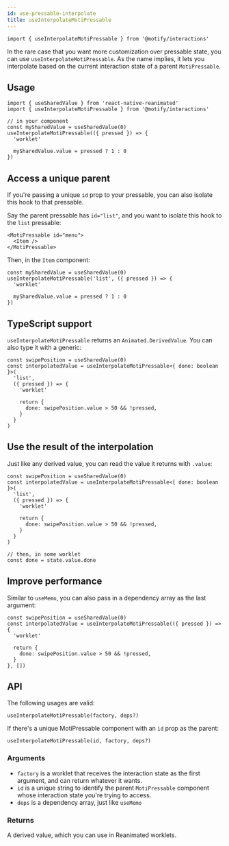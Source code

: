 ```yaml
---
id: use-pressable-interpolate
title: useInterpolateMotiPressable
---
```


```tsx
import { useInterpolateMotiPressable } from '@motify/interactions'
```

In the rare case that you want more customization over pressable state, you can use `useInterpolateMotiPressable`. As the name implies, it lets you interpolate based on the current interaction state of a parent `MotiPressable`.

## Usage

```tsx
import { useSharedValue } from 'react-native-reanimated'
import { useInterpolateMotiPressable } from '@motify/interactions'

// in your component
const mySharedValue = useSharedValue(0)
useInterpolateMotiPressable(({ pressed }) => {
  'worklet'

  mySharedValue.value = pressed ? 1 : 0
})
```

## Access a unique parent

If you're passing a unique `id` prop to your pressable, you can also isolate this hook to that pressable.

Say the parent pressable has `id="list"`, and you want to isolate this hook to the `list` pressable:

```tsx
<MotiPressable id="menu">
  <Item />
</MotiPressable>
```

Then, in the `Item` component:

```tsx
const mySharedValue = useSharedValue(0)
useInterpolateMotiPressable('list', ({ pressed }) => {
  'worklet'

  mySharedValue.value = pressed ? 1 : 0
})
```

## TypeScript support

`useInterpolateMotiPressable` returns an `Animated.DerivedValue`. You can also type it with a generic:

```tsx
const swipePosition = useSharedValue(0)
const interpolatedValue = useInterpolateMotiPressable<{ done: boolean }>(
  'list',
  ({ pressed }) => {
    'worklet'

    return {
      done: swipePosition.value > 50 && !pressed,
    }
  }
)
```

## Use the result of the interpolation

Just like any derived value, you can read the value it returns with `.value`:

```tsx
const swipePosition = useSharedValue(0)
const interpolatedValue = useInterpolateMotiPressable<{ done: boolean }>(
  'list',
  ({ pressed }) => {
    'worklet'

    return {
      done: swipePosition.value > 50 && !pressed,
    }
  }
)

// then, in some worklet
const done = state.value.done
```

## Improve performance

Similar to `useMemo`, you can also pass in a dependency array as the last argument:

```tsx
const swipePosition = useSharedValue(0)
const interpolatedValue = useInterpolateMotiPressable(({ pressed }) => {
  'worklet'

  return {
    done: swipePosition.value > 50 && !pressed,
  }
}, [])
```

## API

The following usages are valid:

```tsx
useInterpolateMotiPressable(factory, deps?)
```

If there's a unique MotiPressable component with an `id` prop as the parent:

```tsx
useInterpolateMotiPressable(id, factory, deps?)
```

### Arguments

- `factory` is a worklet that receives the interaction state as the first argument, and can return whatever it wants.
- `id` is a unique string to identify the parent `MotiPressable` component whose interaction state you're trying to access.
- `deps` is a dependency array, just like `useMemo`

### Returns

A derived value, which you can use in Reanimated worklets.
